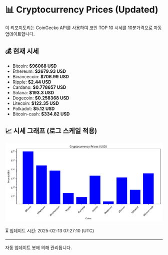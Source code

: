 
# 📊 Cryptocurrency Prices (Updated)

이 리포지토리는 CoinGecko API를 사용하여 코인 TOP 10 시세를 10분가격으로 자동 업데이트합니다.

## 💰 현재 시세
- Bitcoin: **$96068 USD**
- Ethereum: **$2679.93 USD**
- Binancecoin: **$706.99 USD**
- Ripple: **$2.44 USD**
- Cardano: **$0.778657 USD**
- Solana: **$193.3 USD**
- Dogecoin: **$0.258368 USD**
- Litecoin: **$122.35 USD**
- Polkadot: **$5.12 USD**
- Bitcoin-cash: **$334.82 USD**

## 📈 시세 그래프 (로그 스케일 적용)
![Crypto Prices](crypto_prices.png)

⏳ 업데이트 시간: 2025-02-13 07:27:10 (UTC)

---
자동 업데이트 봇에 의해 관리됩니다.
